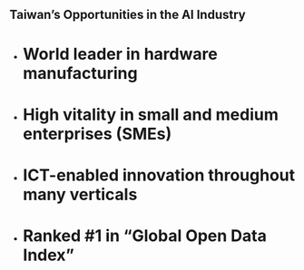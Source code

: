 ## **Taiwan’s Opportunities in the AI Industry**
* # World leader in hardware manufacturing
* # High vitality in small and medium enterprises (SMEs)
* # ICT-enabled innovation throughout many verticals
* # Ranked #1 in “Global Open Data Index”
